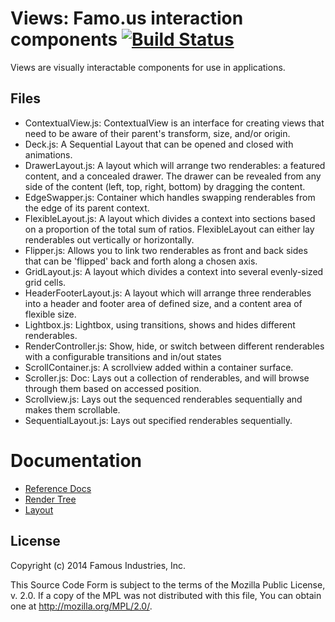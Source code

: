 Views: Famo.us interaction components [![Build Status](https://travis-ci.org/Famous/views.svg)](https://travis-ci.org/Famous/views)
=====================================

Views are visually interactable components for use in applications.


## Files

- ContextualView.js: ContextualView is an interface for creating views that need
  to be aware of their parent's transform, size, and/or origin.
- Deck.js: A Sequential Layout that can be opened and closed with animations.
- DrawerLayout.js: A layout which will arrange two renderables: a featured content, and a
  concealed drawer. The drawer can be revealed from any side of the
  content (left, top, right, bottom) by dragging the content.
- EdgeSwapper.js: Container which handles swapping renderables from the edge of
  its parent context.
- FlexibleLayout.js: A layout which divides a context into sections based on a proportion
  of the total sum of ratios.  FlexibleLayout can either lay renderables out vertically
  or horizontally.
- Flipper.js: Allows you to link two renderables as front and back sides that
  can be 'flipped' back and forth along a chosen axis.
- GridLayout.js: A layout which divides a context into several evenly-sized grid
  cells.
- HeaderFooterLayout.js: A layout which will arrange three renderables into a
  header and footer area of defined size, and a content area of flexible size.
- Lightbox.js: Lightbox, using transitions, shows and hides different renderables.
- RenderController.js: Show, hide, or switch between different renderables with
  a configurable transitions and in/out states
- ScrollContainer.js: A scrollview added within a container surface.
- Scroller.js: Doc: Lays out a collection of renderables, and will browse through them based on accessed position.
- Scrollview.js:  Lays out the sequenced renderables sequentially and makes them
  scrollable.
- SequentialLayout.js: Lays out specified renderables sequentially.

# Documentation

- [Reference Docs][reference-documentation]
- [Render Tree][render-tree]
- [Layout][layout]


## License

Copyright (c) 2014 Famous Industries, Inc.

This Source Code Form is subject to the terms of the Mozilla Public License,
v. 2.0. If a copy of the MPL was not distributed with this file, You can obtain
one at http://mozilla.org/MPL/2.0/.


[reference-documentation]: http://famo.us/docs
[render-tree]: http://famo.us/guides/dev/render-tree.html
[layout]: http://famo.us/guides/dev/layout.html
